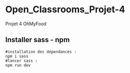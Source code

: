 # Open_Classrooms_Projet-4
 Projet 4 OhMyFood

## Installer sass - npm
```
#installation des dépendances :
npm i sass
#lancer sass :
npm run dev
```
